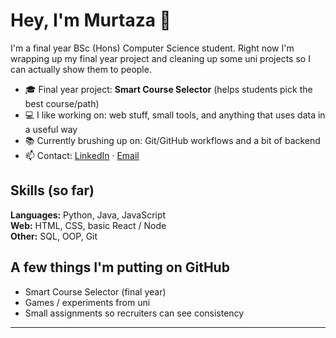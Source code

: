 # Hey, I'm Murtaza 👋

I'm a final year BSc (Hons) Computer Science student. Right now I'm wrapping up my final year project and cleaning up some uni projects so I can actually show them to people.

- 🎓 Final year project: **Smart Course Selector** (helps students pick the best course/path)
- 💻 I like working on: web stuff, small tools, and anything that uses data in a useful way
- 📚 Currently brushing up on: Git/GitHub workflows and a bit of backend
- 📫 Contact: [LinkedIn](https://www.linkedin.com/in/murtaza-ali-cs/) · [Email](mailto:Murtaza.Ali11@outlook.com)

## Skills (so far)
**Languages:** Python, Java, JavaScript  
**Web:** HTML, CSS, basic React / Node  
**Other:** SQL, OOP, Git

## A few things I'm putting on GitHub
- Smart Course Selector (final year)
- Games / experiments from uni
- Small assignments so recruiters can see consistency

---
